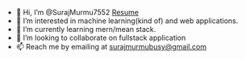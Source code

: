 - 👋 Hi, I’m @SurajMurmu7552 [Resume](https://drive.google.com/file/d/13c_AtvewoIdyHfiNB7Nh10r-NDrP0wOv/view?usp=sharing)
- 👀 I’m interested in machine learning(kind of) and web applications.
- 🌱 I’m currently learning mern/mean stack.
- 💞️ I’m looking to collaborate on fullstack application
- 📫 Reach me by emailing at surajmurmubusy@gmail.com 

<!---
SurajMurmu7552/SurajMurmu7552 is a ✨ special ✨ repository because its `README.md` (this file) appears on your GitHub profile.
You can click the Preview link to take a look at your changes.
--->
